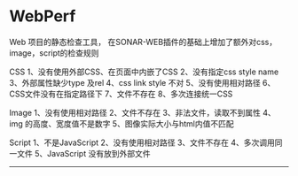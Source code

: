 # WebPerf

Web 项目的静态检查工具， 在SONAR-WEB插件的基础上增加了额外对css，image，script的检查规则

CSS 1、没有使用外部CSS、在页面中内嵌了CSS 2、没有指定css style name 3、外部属性缺少type 及rel 4、css link style 不对 5、没有使用相对路径 6、CSS文件没有在指定路径下 7、文件不存在 8、多次连接统一CSS

Image 1、没有使用相对路径 2、文件不存在 3、非法文件，读取不到属性 4、img 的高度、宽度值不是数字 5、图像实际大小与html内值不匹配

Script 1、不是JavaScript 2、没有使用相对路径 3、文件不存在 4、多次调用同一文件 5、JavaScript 没有放到外部文件

--------
